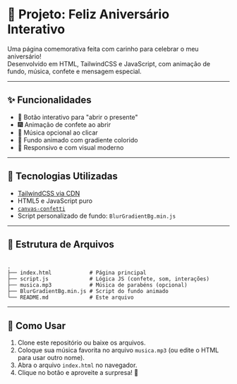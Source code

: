 # 🎉 Projeto: Feliz Aniversário Interativo

Uma página comemorativa feita com carinho para celebrar o meu aniversário!  
Desenvolvido em HTML, TailwindCSS e JavaScript, com animação de fundo, música, confete e mensagem especial.

---

## ✨ Funcionalidades

- 🎁 Botão interativo para "abrir o presente"
- 🎆 Animação de confete ao abrir
- 🎵 Música opcional ao clicar
- 🎨 Fundo animado com gradiente colorido
- 📱 Responsivo e com visual moderno

---

## 🔧 Tecnologias Utilizadas

- [TailwindCSS via CDN](https://tailwindcss.com/)
- HTML5 e JavaScript puro
- [`canvas-confetti`](https://www.npmjs.com/package/canvas-confetti)
- Script personalizado de fundo: `BlurGradientBg.min.js`

---

## 📂 Estrutura de Arquivos

```

.
├── index.html            # Página principal
├── script.js             # Lógica JS (confete, som, interações)
├── musica.mp3            # Música de parabéns (opcional)
├── BlurGradientBg.min.js # Script do fundo animado
└── README.md             # Este arquivo

```

---

## 🚀 Como Usar

1. Clone este repositório ou baixe os arquivos.
2. Coloque sua música favorita no arquivo `musica.mp3` (ou edite o HTML para usar outro nome).
3. Abra o arquivo `index.html` no navegador.
4. Clique no botão e aproveite a surpresa! 🥳
